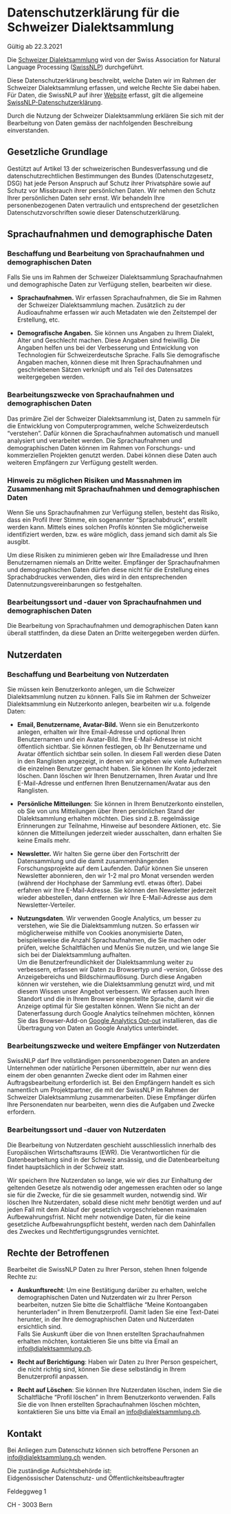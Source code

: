 # Datenschutzerklärung für die Schweizer Dialektsammlung

Gültig ab 22.3.2021

Die <a href="http://www.dialektsammlung.ch" target="_blank">Schweizer Dialektsammlung</a> wird
von der Swiss Association for Natural Language Processing 
(<a href="httsp://swissnlp.org" target="_blank">SwissNLP</a>) durchgeführt.

Diese Datenschutzerklärung beschreibt, welche Daten wir im Rahmen der
Schweizer Dialektsammlung erfassen, und welche Rechte Sie dabei haben.
Für Daten, die SwissNLP auf ihrer <a href="http://www.swissnlp.ch" target="_blank">Website</a> erfasst, 
gilt die allgemeine <a href="https://swissnlp.org/about/privacypolicy/" target="_blank">SwissNLP-Datenschutzerklärung</a>.

Durch die Nutzung der Schweizer Dialektsammlung erklären Sie sich mit
der Bearbeitung von Daten gemäss der nachfolgenden Beschreibung
einverstanden.

## Gesetzliche Grundlage

Gestützt auf Artikel 13 der schweizerischen Bundesverfassung und die
datenschutzrechtlichen Bestimmungen des Bundes (Datenschutzgesetz, DSG)
hat jede Person Anspruch auf Schutz ihrer Privatsphäre sowie auf Schutz
vor Missbrauch ihrer persönlichen Daten. Wir nehmen den Schutz Ihrer
persönlichen Daten sehr ernst. Wir behandeln Ihre personenbezogenen
Daten vertraulich und entsprechend der gesetzlichen
Datenschutzvorschriften sowie dieser Datenschutzerklärung.

## Sprachaufnahmen und demographische Daten  

### Beschaffung und Bearbeitung von Sprachaufnahmen und demographischen Daten

Falls Sie uns im Rahmen der Schweizer Dialektsammlung Sprachaufnahmen
und demographische Daten zur Verfügung stellen, bearbeiten wir diese.

-   **Sprachaufnahmen.** Wir erfassen Sprachaufnahmen, die Sie im Rahmen
    der Schweizer Dialektsammlung machen. Zusätzlich zu der
    Audioaufnahme erfassen wir auch Metadaten wie den Zeitstempel der
    Erstellung, etc.

-   **Demografische Angaben.** Sie können uns Angaben zu Ihrem Dialekt,
    Alter und Geschlecht machen. Diese Angaben sind freiwillig. Die
    Angaben helfen uns bei der Verbesserung und Entwicklung von
    Technologien für Schweizerdeutsche Sprache. Falls Sie
    demografische Angaben machen, können diese mit Ihren
    Sprachaufnahmen und geschriebenen Sätzen verknüpft und als Teil
    des Datensatzes weitergegeben werden.


### Bearbeitungszwecke von Sprachaufnahmen und demographischen Daten

Das primäre Ziel der Schweizer Dialektsammlung ist, Daten zu sammeln
für die Entwicklung von Computerprogrammen, welche Schweizerdeutsch
“verstehen”. Dafür können die Sprachaufnahmen automatisch und manuell
analysiert und verarbeitet werden. Die Sprachaufnahmen und
demographischen Daten können im Rahmen von Forschungs- und kommerziellen
Projekten genutzt werden. Dabei können diese Daten auch weiteren
Empfängern zur Verfügung gestellt werden.

### Hinweis zu möglichen Risiken und Massnahmen im Zusammenhang mit Sprachaufnahmen und demographischen Daten

Wenn Sie uns Sprachaufnahmen zur Verfügung stellen, besteht das Risiko,
dass ein Profil Ihrer Stimme, ein sogenannter “Sprachabdruck”, erstellt
werden kann. Mittels eines solchen Profils könnten Sie möglicherweise
identifiziert werden, bzw. es wäre möglich, dass jemand sich damit als
Sie ausgibt.

Um diese Risiken zu minimieren geben wir Ihre Emailadresse und Ihren
Benutzernamen niemals an Dritte weiter. Empfänger der Sprachaufnahmen
und demographischen Daten dürfen diese nicht für die Erstellung eines
Sprachabdruckes verwenden, dies wird in den entsprechenden
Datennutzungsvereinbarungen so festgehalten.

### Bearbeitungssort und -dauer von Sprachaufnahmen und demographischen Daten

Die Bearbeitung von Sprachaufnahmen und demographischen Daten kann
überall stattfinden, da diese Daten an Dritte weitergegeben werden
dürfen.


## Nutzerdaten

### Beschaffung und Bearbeitung von Nutzerdaten

Sie müssen kein Benutzerkonto anlegen, um die Schweizer Dialektsammlung
nutzen zu können. Falls Sie im Rahmen der Schweizer Dialektsammlung ein
Nutzerkonto anlegen, bearbeiten wir u.a. folgende Daten:

-   **Email, Benutzername, Avatar-Bild.** Wenn sie ein Benutzerkonto
    anlegen, erhalten wir Ihre Email-Adresse und optional Ihren
    Benutzernamen und ein Avatar-Bild. Ihre E-Mail-Adresse ist nicht
    öffentlich sichtbar. Sie können festlegen, ob Ihr Benutzername und
    Avatar öffentlich sichtbar sein sollen. In diesem Fall werden
    diese Daten in den Ranglisten angezeigt, in denen wir angeben wie
    viele Aufnahmen die einzelnen Benutzer gemacht haben. Sie können
    Ihr Konto jederzeit löschen. Dann löschen wir Ihren Benutzernamen,
    Ihren Avatar und Ihre E-Mail-Adresse und entfernen Ihren
    Benutzernamen/Avatar aus den Ranglisten.

-   **Persönliche Mitteilungen**: Sie können in Ihrem Benutzerkonto
    einstellen, ob Sie von uns Mitteilungen über Ihren persönlichen
    Stand der Dialektsammlung erhalten möchten. Dies sind z.B.
    regelmässige Erinnerungen zur Teilnahme, Hinweise auf besondere
    Aktionen, etc. Sie können die Mitteilungen jederzeit wieder
    ausschalten, dann erhalten Sie keine Emails mehr.

-   **Newsletter.** Wir halten Sie gerne über den Fortschritt der
    Datensammlung und die damit zusammenhängenden Forschungsprojekte
    auf dem Laufenden. Dafür können Sie unseren Newsletter abonnieren,
    den wir 1-2 mal pro Monat versenden werden (während der Hochphase
    der Sammlung evtl. etwas öfter). Dabei erfahren wir Ihre
    E-Mail-Adresse. Sie können den Newsletter jederzeit wieder
    abbestellen, dann entfernen wir Ihre E-Mail-Adresse aus dem
    Newsletter-Verteiler.

-   **Nutzungsdaten**. Wir verwenden Google Analytics, um besser zu
    verstehen, wie Sie die Dialektsammlung nutzen. So erfassen wir
    möglicherweise mithilfe von Cookies anonymisierte Daten,
    beispielsweise die Anzahl Sprachaufnahmen, die Sie machen oder
    prüfen, welche Schaltflächen und Menüs Sie nutzen, und wie lange
    Sie sich bei der Dialektsammlung aufhalten.  
    Um die Benutzerfreundlichkeit der Dialektsammlung weiter zu
    verbessern, erfassen wir Daten zu Browsertyp und -version, Grösse
    des Anzeigebereichs und Bildschirmauflösung. Durch diese Angaben
    können wir verstehen, wie die Dialektsammlung genutzt wird, und
    mit diesem Wissen unser Angebot verbessern. Wir erfassen auch
    Ihren Standort und die in Ihrem Browser eingestellte Sprache,
    damit wir die Anzeige optimal für Sie gestalten können. Wenn Sie
    nicht an der Datenerfassung durch Google Analytics teilnehmen
    möchten, können Sie das Browser-Add-on [<u>Google Analytics
    Opt-out</u>](https://tools.google.com/dlpage/gaoptout)
    installieren, das die Übertragung von Daten an Google Analytics
    unterbindet.


### Bearbeitungszwecke und weitere Empfänger von Nutzerdaten

SwissNLP darf Ihre vollständigen personenbezogenen Daten an andere
Unternehmen oder natürliche Personen übermitteln, aber nur wenn dies
einem der oben genannten Zwecke dient oder im Rahmen einer
Auftragsbearbeitung erforderlich ist. Bei den Empfängern handelt es sich
namentlich um Projektpartner, die mit der SwissNLP im Rahmen der
Schweizer Dialektsammlung zusammenarbeiten. Diese Empfänger dürfen Ihre
Personendaten nur bearbeiten, wenn dies die Aufgaben und Zwecke
erfordern.

### Bearbeitungssort und -dauer von Nutzerdaten

Die Bearbeitung von Nutzerdaten geschieht ausschliesslich innerhalb des
Europäischen Wirtschaftsraums (EWR). Die Verantwortlichen für die
Datenbearbeitung sind in der Schweiz ansässig, und die Datenbearbeitung
findet hauptsächlich in der Schweiz statt.

Wir speichern Ihre Nutzerdaten so lange, wie wir dies zur Einhaltung der
geltenden Gesetze als notwendig oder angemessen erachten oder so lange
sie für die Zwecke, für die sie gesammelt wurden, notwendig sind. Wir
löschen Ihre Nutzerdaten, sobald diese nicht mehr benötigt werden und
auf jeden Fall mit dem Ablauf der gesetzlich vorgeschriebenen maximalen
Aufbewahrungsfrist. Nicht mehr notwendige Daten, für die keine
gesetzliche Aufbewahrungspflicht besteht, werden nach dem Dahinfallen
des Zweckes und Rechtfertigungsgrundes vernichtet.

## Rechte der Betroffenen

Bearbeitet die SwissNLP Daten zu Ihrer Person, stehen Ihnen folgende
Rechte zu:

-   **Auskunftsrecht**: Um eine Bestätigung darüber zu erhalten, welche
    demographischen Daten und Nutzerdaten wir zu Ihrer Person
    bearbeiten, nutzen Sie bitte die Schaltfläche “Meine Kontoangaben
    herunterladen” in Ihrem Benutzerprofil. Damit laden Sie eine
    Text-Datei herunter, in der Ihre demographischen Daten und
    Nutzerdaten ersichtlich sind.  
    Falls Sie Auskunft über die von Ihnen erstellten Sprachaufnahmen
    erhalten möchten, kontaktieren Sie uns bitte via Email an
    [<u>info@dialektsammlung.ch</u>](mailto:info@dialektsammlung.ch).

-   **Recht auf Berichtigung**: Haben wir Daten zu Ihrer Person
    gespeichert, die nicht richtig sind, können Sie diese selbständig
    in Ihrem Benutzerprofil anpassen.

-   **Recht auf Löschen**: Sie können Ihre Nutzerdaten löschen, indem
    Sie die Schaltfläche “Profil löschen” in Ihrem Benutzerkonto
    verwenden. Falls Sie die von Ihnen erstellten Sprachaufnahmen
    löschen möchten, kontaktieren Sie uns bitte via Email an
    [<u>info@dialektsammlung.ch</u>](mailto:info@dialektsammlung.ch).


## Kontakt

Bei Anliegen zum Datenschutz können sich betroffene Personen an
[<u>info@dialektsammlung.ch</u>](mailto:info@dialektsammlung.ch) wenden.

Die zuständige Aufsichtsbehörde ist:  
Eidgenössischer Datenschutz- und Öffentlichkeitsbeauftragter

Feldeggweg 1

CH - 3003 Bern
